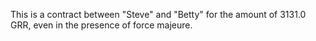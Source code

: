 This is a contract between "Steve" and "Betty" for the amount of 3131.0 GRR, even in the presence of force majeure.